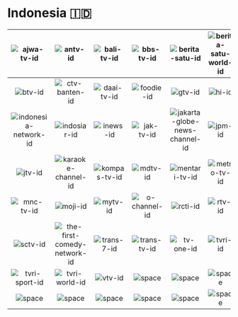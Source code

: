 # Indonesia 🇮🇩

| ![ajwa-tv-id] | ![antv-id] | ![bali-tv-id] | ![bbs-tv-id] | ![berita-satu-id] | ![berita-satu-world-id] |
|:---:|:---:|:---:|:---:|:---:|:---:|
| ![btv-id] | ![ctv-banten-id] | ![daai-tv-id] | ![foodie-id] | ![gtv-id] | ![hi-id] |
| ![indonesia-network-id] | ![indosiar-id] | ![inews-id] | ![jak-tv-id] | ![jakarta-globe-news-channel-id] | ![jpm-id] |
| ![jtv-id] | ![karaoke-channel-id] | ![kompas-tv-id] | ![mdtv-id] | ![mentari-tv-id] | ![metro-tv-id] |
| ![mnc-tv-id] | ![moji-id] | ![mytv-id] | ![o-channel-id] | ![rcti-id] | ![rtv-id] |
| ![sctv-id] | ![the-first-comedy-network-id] | ![trans-7-id] | ![trans-tv-id] | ![tv-one-id] | ![tvri-id] |
| ![tvri-sport-id] | ![tvri-world-id] | ![vtv-id] | ![space] | ![space] | ![space] |
| ![space]| ![space]| ![space]| ![space]| ![space]| ![space]|


[ajwa-tv-id]:ajwa-tv-id.png
[antv-id]:antv-id.png
[bali-tv-id]:bali-tv-id.png
[bbs-tv-id]:bbs-tv-id.png
[berita-satu-id]:berita-satu-id.png
[berita-satu-world-id]:berita-satu-world-id.png
[btv-id]:btv-id.png
[ctv-banten-id]:ctv-banten-id.png
[daai-tv-id]:daai-tv-id.png
[foodie-id]:foodie-id.png
[gtv-id]:gtv-id.png
[hi-id]:hi-id.png
[indonesia-network-id]:indonesia-network-id.png
[indosiar-id]:indosiar-id.png
[inews-id]:inews-id.png
[jak-tv-id]:jak-tv-id.png
[jakarta-globe-news-channel-id]:jakarta-globe-news-channel-id.png
[jpm-id]:jpm-id.png
[jtv-id]:jtv-id.png
[karaoke-channel-id]:karaoke-channel-id.png
[kompas-tv-id]:kompas-tv-id.png
[mdtv-id]:mdtv-id.png
[mentari-tv-id]:mentari-tv-id.png
[metro-tv-id]:metro-tv-id.png
[mnc-tv-id]:mnc-tv-id.png
[moji-id]:moji-id.png
[mytv-id]:mytv-id.png
[o-channel-id]:o-channel-id.png
[rcti-id]:rcti-id.png
[rtv-id]:rtv-id.png
[sctv-id]:sctv-id.png
[the-first-comedy-network-id]:the-first-comedy-network-id.png
[trans-7-id]:trans-7-id.png
[trans-tv-id]:trans-tv-id.png
[tv-one-id]:tv-one-id.png
[tvri-id]:tvri-id.png
[tvri-sport-id]:tvri-sport-id.png
[tvri-world-id]:tvri-world-id.png
[vtv-id]:vtv-id.png

[space]:../../misc/space-1500.png

